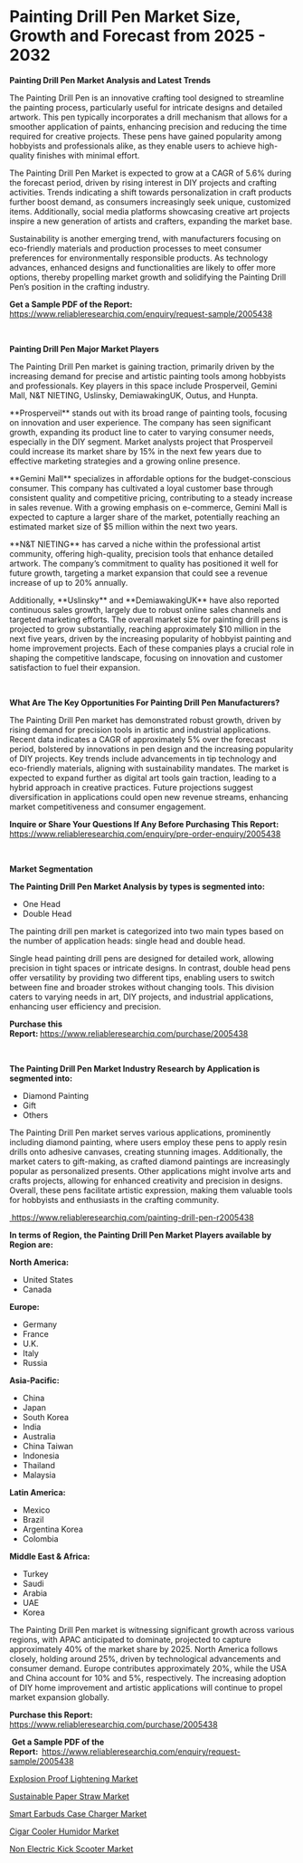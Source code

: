 <p><h1>Painting Drill Pen Market Size, Growth and Forecast from 2025 - 2032</h1></p><p><strong>Painting Drill Pen Market Analysis and Latest Trends</strong></p>
<p><p>The Painting Drill Pen is an innovative crafting tool designed to streamline the painting process, particularly useful for intricate designs and detailed artwork. This pen typically incorporates a drill mechanism that allows for a smoother application of paints, enhancing precision and reducing the time required for creative projects. These pens have gained popularity among hobbyists and professionals alike, as they enable users to achieve high-quality finishes with minimal effort.</p><p>The Painting Drill Pen Market is expected to grow at a CAGR of 5.6% during the forecast period, driven by rising interest in DIY projects and crafting activities. Trends indicating a shift towards personalization in craft products further boost demand, as consumers increasingly seek unique, customized items. Additionally, social media platforms showcasing creative art projects inspire a new generation of artists and crafters, expanding the market base.</p><p>Sustainability is another emerging trend, with manufacturers focusing on eco-friendly materials and production processes to meet consumer preferences for environmentally responsible products. As technology advances, enhanced designs and functionalities are likely to offer more options, thereby propelling market growth and solidifying the Painting Drill Pen’s position in the crafting industry.</p></p>
<p><strong>Get a Sample PDF of the Report:&nbsp;</strong> <a href="https://www.reliableresearchiq.com/enquiry/request-sample/2005438?utm_campaign=1088&utm_medium=2&utm_source=Github&utm_content=ia&utm_term=10022025&utm_id=painting-drill-pen">https://www.reliableresearchiq.com/enquiry/request-sample/2005438</a></p>
<p>&nbsp;</p>
<p><strong>Painting Drill Pen Major Market Players</strong></p>
<p><p>The Painting Drill Pen market is gaining traction, primarily driven by the increasing demand for precise and artistic painting tools among hobbyists and professionals. Key players in this space include Prosperveil, Gemini Mall, N&T NIETING, Uslinsky, DemiawakingUK, Outus, and Hunpta.</p><p>**Prosperveil** stands out with its broad range of painting tools, focusing on innovation and user experience. The company has seen significant growth, expanding its product line to cater to varying consumer needs, especially in the DIY segment. Market analysts project that Prosperveil could increase its market share by 15% in the next few years due to effective marketing strategies and a growing online presence.</p><p>**Gemini Mall** specializes in affordable options for the budget-conscious consumer. This company has cultivated a loyal customer base through consistent quality and competitive pricing, contributing to a steady increase in sales revenue. With a growing emphasis on e-commerce, Gemini Mall is expected to capture a larger share of the market, potentially reaching an estimated market size of $5 million within the next two years.</p><p>**N&T NIETING** has carved a niche within the professional artist community, offering high-quality, precision tools that enhance detailed artwork. The company’s commitment to quality has positioned it well for future growth, targeting a market expansion that could see a revenue increase of up to 20% annually.</p><p>Additionally, **Uslinsky** and **DemiawakingUK** have also reported continuous sales growth, largely due to robust online sales channels and targeted marketing efforts. The overall market size for painting drill pens is projected to grow substantially, reaching approximately $10 million in the next five years, driven by the increasing popularity of hobbyist painting and home improvement projects. Each of these companies plays a crucial role in shaping the competitive landscape, focusing on innovation and customer satisfaction to fuel their expansion.</p></p>
<p>&nbsp;</p>
<p><strong>What Are The Key Opportunities For Painting Drill Pen Manufacturers?</strong></p>
<p><p>The Painting Drill Pen market has demonstrated robust growth, driven by rising demand for precision tools in artistic and industrial applications. Recent data indicates a CAGR of approximately 5% over the forecast period, bolstered by innovations in pen design and the increasing popularity of DIY projects. Key trends include advancements in tip technology and eco-friendly materials, aligning with sustainability mandates. The market is expected to expand further as digital art tools gain traction, leading to a hybrid approach in creative practices. Future projections suggest diversification in applications could open new revenue streams, enhancing market competitiveness and consumer engagement.</p></p>
<p><strong>Inquire or Share Your Questions If Any Before Purchasing This Report:</strong> <a href="https://www.reliableresearchiq.com/enquiry/pre-order-enquiry/2005438?utm_campaign=1088&utm_medium=2&utm_source=Github&utm_content=ia&utm_term=10022025&utm_id=painting-drill-pen">https://www.reliableresearchiq.com/enquiry/pre-order-enquiry/2005438</a></p>
<p>&nbsp;</p>
<p><strong>Market Segmentation</strong></p>
<p><strong>The Painting Drill Pen Market Analysis by types is segmented into:</strong></p>
<p><ul><li>One Head</li><li>Double Head</li></ul></p>
<p><p>The painting drill pen market is categorized into two main types based on the number of application heads: single head and double head. </p><p>Single head painting drill pens are designed for detailed work, allowing precision in tight spaces or intricate designs. In contrast, double head pens offer versatility by providing two different tips, enabling users to switch between fine and broader strokes without changing tools. This division caters to varying needs in art, DIY projects, and industrial applications, enhancing user efficiency and precision.</p></p>
<p><strong>Purchase this Report:&nbsp;</strong><a href="https://www.reliableresearchiq.com/purchase/2005438?utm_campaign=1088&utm_medium=2&utm_source=Github&utm_content=ia&utm_term=10022025&utm_id=painting-drill-pen">https://www.reliableresearchiq.com/purchase/2005438</a></p>
<p>&nbsp;</p>
<p><strong>The Painting Drill Pen Market Industry Research by Application is segmented into:</strong></p>
<p><ul><li>Diamond Painting</li><li>Gift</li><li>Others</li></ul></p>
<p><p>The Painting Drill Pen market serves various applications, prominently including diamond painting, where users employ these pens to apply resin drills onto adhesive canvases, creating stunning images. Additionally, the market caters to gift-making, as crafted diamond paintings are increasingly popular as personalized presents. Other applications might involve arts and crafts projects, allowing for enhanced creativity and precision in designs. Overall, these pens facilitate artistic expression, making them valuable tools for hobbyists and enthusiasts in the crafting community.</p></p>
<p><a href="https://www.reliableresearchiq.com/painting-drill-pen-r2005438?utm_campaign=1088&utm_medium=2&utm_source=Github&utm_content=ia&utm_term=10022025&utm_id=painting-drill-pen">&nbsp;https://www.reliableresearchiq.com/painting-drill-pen-r2005438</a></p>
<p><strong>In terms of Region, the Painting Drill Pen Market Players available by Region are:</strong></p>
<p>
    <p> <strong> North America: </strong>
        <ul>
            <li>United States</li>
            <li>Canada</li>
        </ul>
        </p> 
    <p> <strong> Europe: </strong>
        <ul>
            <li>Germany</li>
            <li>France</li>
            <li>U.K.</li>
            <li>Italy</li>
            <li>Russia</li>
        </ul>
        </p> 
    <p> <strong> Asia-Pacific: </strong>
        <ul>
            <li>China</li>
            <li>Japan</li>
            <li>South Korea</li>
            <li>India</li>
            <li>Australia</li>
            <li>China Taiwan</li>
            <li>Indonesia</li>
            <li>Thailand</li>
            <li>Malaysia</li>
        </ul>
        </p> 
    <p> <strong> Latin America: </strong>
        <ul>
            <li>Mexico</li>
            <li>Brazil</li>
            <li>Argentina Korea</li>
            <li>Colombia</li>
        </ul>
        </p> 
    <p> <strong> Middle East & Africa: </strong>
        <ul>
            <li>Turkey</li>
            <li>Saudi</li>
            <li>Arabia</li>
            <li>UAE</li>
            <li>Korea</li>
        </ul>
    </p>
    </p>
<p><p>The Painting Drill Pen market is witnessing significant growth across various regions, with APAC anticipated to dominate, projected to capture approximately 40% of the market share by 2025. North America follows closely, holding around 25%, driven by technological advancements and consumer demand. Europe contributes approximately 20%, while the USA and China account for 10% and 5%, respectively. The increasing adoption of DIY home improvement and artistic applications will continue to propel market expansion globally.</p></p>
<p><strong>Purchase this Report: </strong><a href="https://www.reliableresearchiq.com/purchase/2005438?utm_campaign=1088&utm_medium=2&utm_source=Github&utm_content=ia&utm_term=10022025&utm_id=painting-drill-pen">https://www.reliableresearchiq.com/purchase/2005438</a></p>
<p>&nbsp;<strong>Get a Sample PDF of the Report:&nbsp;&nbsp;</strong><a href="https://www.reliableresearchiq.com/enquiry/request-sample/2005438?utm_campaign=1088&utm_medium=2&utm_source=Github&utm_content=ia&utm_term=10022025&utm_id=painting-drill-pen">https://www.reliableresearchiq.com/enquiry/request-sample/2005438</a></p>
<p><strong></strong></p>
<p><p><a href="https://github.com/biyajausenik/Market-Research-Report-List-1/blob/main/explosion-proof-lightening-market.md?utm_campaign=1088&utm_medium=2&utm_source=Github&utm_content=ia&utm_term=10022025&utm_id=painting-drill-pen">Explosion Proof Lightening Market</a></p><p><a href="https://github.com/farklasu/Market-Research-Report-List-1/blob/main/sustainable-paper-straw-market.md?utm_campaign=1088&utm_medium=2&utm_source=Github&utm_content=ia&utm_term=10022025&utm_id=painting-drill-pen">Sustainable Paper Straw Market</a></p><p><a href="https://github.com/armsinwan/Market-Research-Report-List-1/blob/main/smart-earbuds-case-charger-market.md?utm_campaign=1088&utm_medium=2&utm_source=Github&utm_content=ia&utm_term=10022025&utm_id=painting-drill-pen">Smart Earbuds Case Charger Market</a></p><p><a href="https://github.com/rebikamileny/Market-Research-Report-List-1/blob/main/cigar-cooler-humidor-market.md?utm_campaign=1088&utm_medium=2&utm_source=Github&utm_content=ia&utm_term=10022025&utm_id=painting-drill-pen">Cigar Cooler Humidor Market</a></p><p><a href="https://github.com/ratzkadria/Market-Research-Report-List-1/blob/main/non-electric-kick-scooter-market.md?utm_campaign=1088&utm_medium=2&utm_source=Github&utm_content=ia&utm_term=10022025&utm_id=painting-drill-pen">Non Electric Kick Scooter Market</a></p></p>